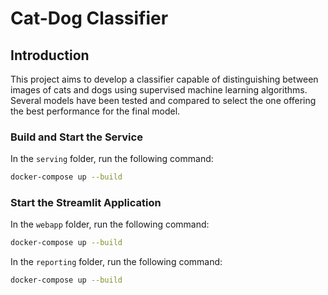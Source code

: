 # Cat-Dog Classifier

## Introduction  
This project aims to develop a classifier capable of distinguishing between images of cats and dogs using supervised machine learning algorithms. Several models have been tested and compared to select the one offering the best performance for the final model.  

### Build and Start the Service  
In the `serving` folder, run the following command:  

```bash
docker-compose up --build
```  

### Start the Streamlit Application  
In the `webapp` folder, run the following command:  

```bash
docker-compose up --build
```  

In the `reporting` folder, run the following command:  

```bash
docker-compose up --build
```  

